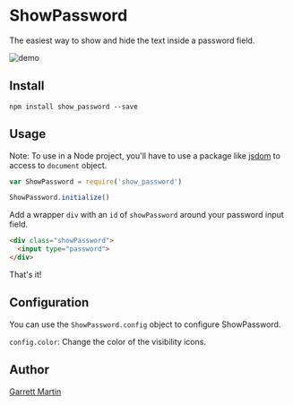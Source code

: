 # ShowPassword

The easiest way to show and hide the text inside a password field.

![demo](https://d2ffutrenqvap3.cloudfront.net/items/0d2X0O2k1p1w1Z2W0I3Y/Screen%20Recording%202018-02-08%20at%2020.13.gif?X-CloudApp-Visitor-Id=2108595)

## Install

`npm install show_password --save`

## Usage

Note: To use in a Node project, you'll have to use a package like [jsdom](https://github.com/jsdom/jsdom) to access to `document` object.

```javascript
var ShowPassword = require('show_password')

ShowPassword.initialize()
```

Add a wrapper `div` with an `id` of `showPassword` around your password input field.

```html
<div class="showPassword">
  <input type="password">
</div>
```

That's it!

## Configuration

You can use the `ShowPassword.config` object to configure ShowPassword.

`config.color`: Change the color of the visibility icons.


## Author
[Garrett Martin](https://sturdy.work)
